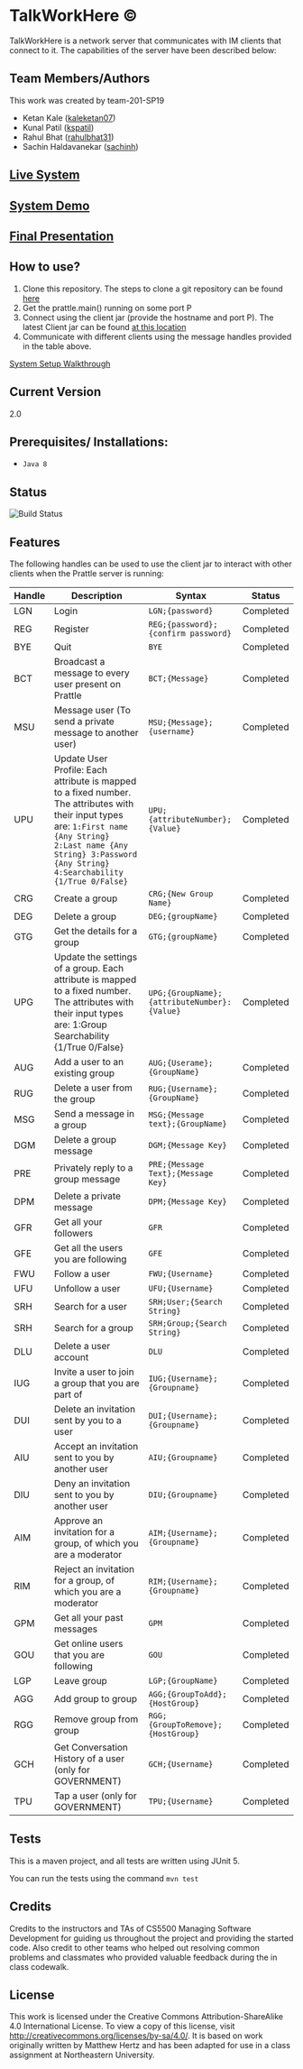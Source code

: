 # TalkWorkHere &copy;
TalkWorkHere is a network server that communicates with IM clients that connect to it.  The capabilities of the server have been described below:

## Team Members/Authors
This work was created by team-201-SP19

- Ketan Kale ([kaleketan07](https://github.ccs.neu.edu/kaleketan07))
- Kunal Patil ([kspatil](https://github.ccs.neu.edu/kspatil))
- Rahul Bhat ([rahulbhat31](https://github.ccs.neu.edu/rahulbhat31))
- Sachin Haldavanekar ([sachinh](https://github.ccs.neu.edu/sachinh))

## [Live System](ec2-3-80-147-81.compute-1.amazonaws.com)

## [System Demo](https://youtu.be/zS41IBbE1dI)

## [Final Presentation](https://youtu.be/dSdsUXV1uW4)

## How to use?

1. Clone this repository. The steps to clone a git repository can be found [here](https://help.github.com/en/articles/cloning-a-repository)
2. Get the prattle.main() running on some port P
3. Connect using the client jar (provide the hostname and port P). The latest Client jar can be found [at this location](https://github.ccs.neu.edu/cs5500/team-201-SP19/blob/master/Development/ChatServer/src/main/resources/Chatter-0.0.1-SNAPSHOT-jar-with-dependencies.jar)
4. Communicate with different clients using the message handles provided in the table above.

[System Setup Walkthrough](https://youtu.be/cvos1oqbPCo)


## Current Version
2.0

## Prerequisites/ Installations:
- `Java 8`

## Status

![Build Status](https://www.5500jenkins-2.cciscloud.com/job/team-201-SP19/job/master/badge/icon)


## Features

The following handles can be used to use the client jar to interact with other clients when the Prattle server is running:

|Handle|Description|Syntax|Status|
|-------|------------|-------|-------|
|LGN|Login|`LGN;{password}`|Completed|
|REG|Register|`REG;{password};{confirm password}`|Completed|
|BYE|Quit|`BYE`|Completed|
|BCT|Broadcast a message to every user present on Prattle|`BCT;{Message}`|Completed|
|MSU|Message user (To send a private message to another user)|`MSU;{Message};{username}`|Completed|
|UPU|Update User Profile: Each attribute is mapped to a fixed number. The attributes with their input types are: `1:First name {Any String} 2:Last name {Any String} 3:Password {Any String} 4:Searchability {1/True 0/False}`|`UPU;{attributeNumber};{Value}`|Completed|
|CRG|Create a group|`CRG;{New Group Name}`|Completed|
|DEG|Delete a group|`DEG;{groupName}`|Completed|
|GTG|Get the details for a group|`GTG;{groupName}`|Completed|
|UPG|Update the settings of a group. Each attribute is mapped to a fixed number. The attributes with their input types are: 1:Group Searchability {1/True 0/False}|`UPG;{GroupName};{attributeNumber}:{Value}`|Completed|
|AUG|Add a user to an existing group|`AUG;{Userame};{GroupName}`|Completed|
|RUG|Delete a user from the group|`RUG;{Username};{GroupName}`|Completed|
|MSG|Send a message in a group|`MSG;{Message text};{GroupName}`|Completed|
|DGM|Delete a group message|`DGM;{Message Key}`|Completed|
|PRE|Privately reply to a group message|`PRE;{Message Text};{Message Key}`|Completed|
|DPM|Delete a private message|`DPM;{Message Key}`|Completed|
|GFR|Get all your followers|`GFR`|Completed|
|GFE|Get all the users you are following|`GFE`|Completed|
|FWU|Follow a user|`FWU;{Username}`|Completed|
|UFU|Unfollow a user|`UFU;{Username}`|Completed|
|SRH|Search for a user|`SRH;User;{Search String}`|Completed|
|SRH|Search for a group|`SRH;Group;{Search String}`|Completed|                                    
|DLU|Delete a user account|`DLU`|Completed|
|IUG|Invite a user to join a group that you are part of|`IUG;{Username};{Groupname}`|Completed|
|DUI|Delete an invitation sent by you to a user|`DUI;{Username};{Groupname}`|Completed|
|AIU|Accept an invitation sent to you by another user|`AIU;{Groupname}`|Completed|
|DIU|Deny an invitation sent to you by another user|`DIU;{Groupname}`|Completed|
|AIM|Approve an invitation for a group, of which you are a moderator|`AIM;{Username};{Groupname}`|Completed|
|RIM|Reject an invitation for a group, of which you are a moderator|`RIM;{Username};{Groupname}`|Completed|
|GPM|Get all your past messages|`GPM`|Completed|
|GOU|Get online users that you are following|`GOU`|Completed|
|LGP|Leave group|`LGP;{GroupName}`|Completed|
|AGG|Add group to group|`AGG;{GroupToAdd};{HostGroup}`|Completed
|RGG|Remove group from group|`RGG;{GroupToRemove};{HostGroup}`|Completed
|GCH|Get Conversation History of a user (only for GOVERNMENT)|`GCH;{Username}`|Completed
|TPU|Tap a user (only for GOVERNMENT)|`TPU;{Username}`|Completed

## Tests

This is a maven project, and all tests are written using JUnit 5.

You can run the tests using the command `mvn test`


## Credits

Credits to the instructors and TAs of CS5500 Managing Software Development for guiding us throughout the project and providing the started code. 
Also credit to other teams who helped out resolving common problems and classmates who provided valuable feedback during the in class codewalk.

## License

This work is licensed under the Creative Commons Attribution-ShareAlike 4.0 International License. To view a copy of this license, visit http://creativecommons.org/licenses/by-sa/4.0/. It is based on work originally written by Matthew Hertz and has been adapted for use in a class assignment at Northeastern University.

